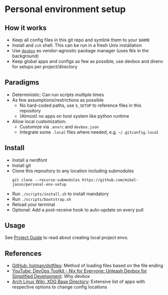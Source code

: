 # Personal environment setup

## How it works

- Keep all config files in this git repo and symlink them to your `$HOME`
- Install and `zsh` shell. This can be run in a fresh Unix installation
- Use [`devbox`](https://github.com/jetify-com/devbox) as vendor-agnostic package manager (uses Nix in the background)
- Keep global apps and configs as few as possible, use devbox and direnv for setups per project/directory

## Paradigms

- Deterministic: Can run scripts multiple times
- As few assumptions/restrictions as possible
  - No hard-coded paths, use `$_SETUP` to reference files in this repository
  - (Almost) no apps on host system like python runtime
- Allow local customization:
  - Customize via `.envrc` and `devbox.json`
  - Integrate some `.local` files where needed, e.g. `~/.gitconfig.local`

## Install

- Install a nerdfont
- Install git
- Clone this repository to any location including submodules
  ```shell
  git clone --recurse-submodules https://github.com/mikel-jason/personal-env-setup
  ```
- Run `./scripts/install.sh` to install mandatory
- Run `./scripts/bootstrap.sh`
- Reload your terminal
- Optional: Add a post-receive hook to auto-update on every pull

## Usage

See [Project Guide](./PROJECT.md) to read about creating local project envs.

## References

- [GitHub: holman/dotfiles](https://github.com/holman/dotfiles): Method of loading files based on the file ending
- [YouTube: DevOps Toolkit - Nix for Everyone: Unleash Devbox for Simplified Development](https://www.youtube.com/watch?v=WiFLtcBvGMU): Why devbox
- [Arch Linux Wiki: XDG Base Directory](https://wiki.archlinux.org/title/XDG_Base_Directory): Extensive list of apps with respective options to change config locations
